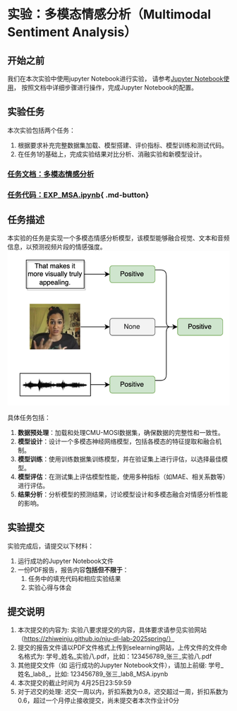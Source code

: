# 实验：多模态情感分析（Multimodal Sentiment Analysis）

## 开始之前
我们在本次实验中使用jupyter Notebook进行实验，
请参考[Jupyter Notebook使用](../lab1/环境配置指南.md#jupyter-notebook)，
按照文档中详细步骤进行操作，完成Jupyter Notebook的配置。

## 实验任务
本次实验包括两个任务：
1. 根据要求补充完整数据集加载、模型搭建、评价指标、模型训练和测试代码。
2. 在任务1的基础上，完成实验结果对比分析、消融实验和新模型设计。

### [任务文档：多模态情感分析](./多模态情感分析.md)

### [任务代码：EXP_MSA.ipynb](EXP_MSA.ipynb){ .md-button}

## 任务描述

本实验的任务是实现一个多模态情感分析模型，该模型能够融合视觉、文本和音频信息，以预测视频片段的情感强度。
![MSA任务示意图](./images/msa_example.jpg)

具体任务包括：

1. **数据预处理**：加载和处理CMU-MOSI数据集，确保数据的完整性和一致性。
2. **模型设计**：设计一个多模态神经网络模型，包括各模态的特征提取和融合机制。
3. **模型训练**：使用训练数据集训练模型，并在验证集上进行评估，以选择最佳模型。
4. **模型评估**：在测试集上评估模型性能，使用多种指标（如MAE、相关系数等）进行评估。
5. **结果分析**：分析模型的预测结果，讨论模型设计和多模态融合对情感分析性能的影响。



## 实验提交
实验完成后，请提交以下材料：

1. 运行成功的Jupyter Notebook文件
2. 一份PDF报告，报告内容**包括但不限于**：
    1. 任务中的填充代码和相应实验结果
    2. 实验心得与体会

## 提交说明

1. 本次提交的内容为: 实验八要求提交的内容，具体要求请参见实验网站（https://zhiweinju.github.io/nju-dl-lab-2025spring/）
2. 提交的报告文件请以PDF文件格式上传到selearning网站，上传文件的文件命名格式为: 学号_姓名_实验八.pdf，比如：123456789_张三_实验八.pdf
3. 其他提交文件（如 运行成功的Jupyter Notebook文件），请加上前缀: 学号_姓名_lab8_，比如: 123456789_张三_lab8_MSA.ipynb
4. 本次提交的截止时间为 4月25日23:59:59
5. 对于迟交的处理: 迟交一周以内，折扣系数为0.8，迟交超过一周，折扣系数为0.6，超过一个月停止接收提交，尚未提交者本次作业计0分
